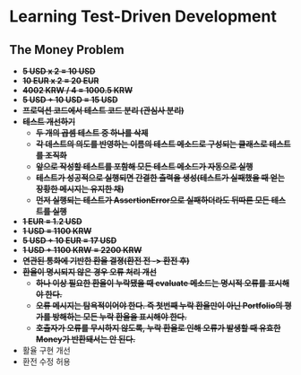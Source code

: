 # Learning Test-Driven Development

## The Money Problem
- ~~**5 USD x 2 = 10 USD**~~
- ~~**10 EUR x 2 = 20 EUR**~~
- ~~**4002 KRW / 4 = 1000.5 KRW**~~
- ~~**5 USD + 10 USD = 15 USD**~~
- ~~**프로덕션 코드에서 테스트 코드 분리 (관심사 분리)**~~
- ~~**테스트 개선하기**~~
  - ~~**두 개의 곱셈 테스트 중 하나를 삭제**~~
  - ~~**각 데스트의 의도를 반영하는 이름의 테스트 메소드로 구성되는 클래스로 테스트를 조직화**~~
  - ~~**앞으로 작성할 테스트를 포함해 모든 테스트 메소드가 자동으로 실행**~~
  - ~~**테스트가 성공적으로 실행되면 간결한 출력을 생성(테스트가 실패했을 때 얻는 장황한 메시지는 유지한 채)**~~
  - **~~먼저 실행되는 테스트가 AssertionError으로 실패하더라도 뒤따른 모든 테스트를 실행~~**
- **~~1 EUR = 1.2 USD~~**
- **~~1 USD = 1100 KRW~~**
- **~~5 USD + 10 EUR = 17 USD~~**
- **~~1 USD + 1100 KRW = 2200 KRW~~**
- **~~연관된 통화에 기반한 환율 결졍(환전 전 -> 환전 후)~~**
- **~~환율이 명시되지 않은 경우 오류 처리 개선~~**
  - **~~하나 이상 필요한 환율이 누락됐을 때 evaluate 메소드는 명시적 오류를 표시해야 한다.~~**
  - **~~오류 메시지는 탐욕적이어야 한다. 즉 첫번째 누락 환율만이 아닌 Portfolio의 평가를 방해하는 모든 누락 환율을 표시해야 한다.~~**
  - **~~호출자가 오류를 무시하지 않도록, 누락 환율로 인해 오류가 발생할 때 유효한 Money가 반환돼서는 안 된다.~~**
- 활율 구현 개선
- 환전 수정 허용